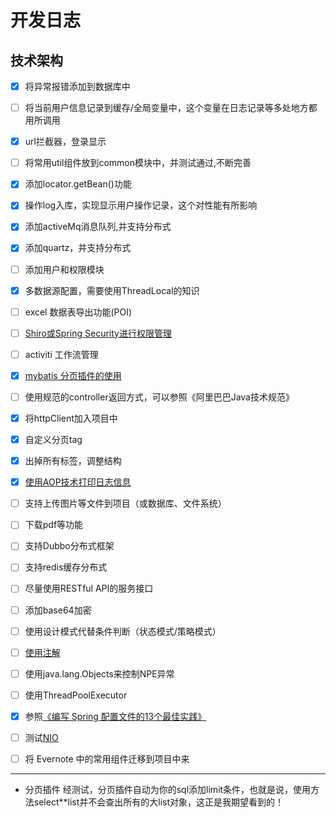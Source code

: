 # 开发日志

## 技术架构
- [x] 将异常报错添加到数据库中
- [ ] 将当前用户信息记录到缓存/全局变量中，这个变量在日志记录等多处地方都用所调用
- [x] url拦截器，登录显示
- [ ] 将常用util组件放到common模块中，并测试通过,不断完善
- [x] 添加locator.getBean()功能
- [x] 操作log入库，实现显示用户操作记录，这个对性能有所影响
- [x] 添加activeMq消息队列,并支持分布式
- [x] 添加quartz，并支持分布式
- [ ] 添加用户和权限模块
- [x] 多数据源配置，需要使用ThreadLocal的知识
- [ ] excel 数据表导出功能(POI)
- [ ] [Shiro或Spring Security进行权限管理](https://www.cnblogs.com/aoeiuv/p/5868128.html)
- [ ] activiti 工作流管理
- [x] [mybatis 分页插件的使用](http://blog.csdn.net/isea533/article/details/28921533)
- [ ] 使用规范的controller返回方式，可以参照《阿里巴巴Java技术规范》
- [x] 将httpClient加入项目中
- [x] 自定义分页tag
- [x] 出掉所有标签，调整结构
- [x] [使用AOP技术打印日志信息](http://blog.didispace.com/cxy-wsm-zml-3/)
- [ ] 支持上传图片等文件到项目（或数据库、文件系统）
- [ ] 下载pdf等功能
- [ ] 支持Dubbo分布式框架
- [ ] 支持redis缓存分布式
- [ ] 尽量使用RESTful API的服务接口
- [ ] 添加base64加密
- [ ] 使用设计模式代替条件判断（状态模式/策略模式）
- [ ] [使用注解](http://www.jasongj.com/2016/01/17/Java1_%E6%B3%A8%E8%A7%A3Annotation/)
- [ ] 使用java.lang.Objects来控制NPE异常
- [ ] 使用ThreadPoolExecutor
- [x] 参照[《编写 Spring 配置文件的13个最佳实践》](https://dev-cheats.com/java/best-practices-for-writing-spring-configuration-files.html)
- [ ] 测试[NIO](http://ifeve.com/java-nio-all/)
- [ ] 将 Evernote 中的常用组件迁移到项目中来




---

- 分页插件
经测试，分页插件自动为你的sql添加limit条件，也就是说，使用方法select**list并不会查出所有的大list对象，这正是我期望看到的！
